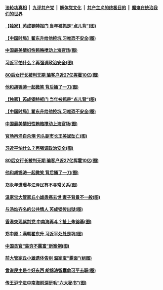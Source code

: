 ####  [法轮功真相](../../../../basic/blob/master/README.md?t=12140802) &nbsp;|&nbsp; [九评共产党](../../../../9ping.md/blob/master/README.md?t=12140802) &nbsp;|&nbsp; [解体党文化](../../../../jtdwh.md/blob/master/README.md?t=12140802)  &nbsp;|&nbsp; [共产主义的终极目的](../../../../gczydzjmd.md/blob/master/README.md?t=12140802) &nbsp;|&nbsp; [魔鬼在统治我们的世界](../../../../mgztzwmdsj.md/blob/master/README.md?t=12140802) 

#### [【独家】芮成钢特抠门 当年被抓是“点儿背”(图)](../pages/p2/955704.md?t=12140802) 

#### [【中国时局】翟东升给他挖坑 习唯恐不安全(图)](../pages/p2/955671.md?t=12140802) 

#### [中国最美情妇性贿赂搅动上海官场(图)](../pages/p2/955652.md?t=12140802) 

#### [习近平怕什么？再强调政治安全(图)](../pages/p2/955609.md?t=12140802) 

#### [80后女行长被判无期 骗客户近27亿挥霍10亿(图)](../pages/p2/955535.md?t=12140802) 

#### [他和胡锦涛一起微笑 背后捅了一刀(图)](../pages/p2/955506.md?t=12140802) 

#### [【独家】芮成钢特抠门 当年被抓是“点儿背”(图)](../pages/p2/955704.md?t=12140802) 

#### [【中国时局】翟东升给他挖坑 习唯恐不安全(图)](../pages/p2/955671.md?t=12140802) 

#### [中国最美情妇性贿赂搅动上海官场(图)](../pages/p2/955652.md?t=12140802) 

#### [官场再涌自杀潮 包头副市长王美斌坠亡(图)](../pages/p2/955647.md?t=12140802) 

#### [习近平怕什么？再强调政治安全(图)](../pages/p2/955609.md?t=12140802) 


#### [80后女行长被判无期 骗客户近27亿挥霍10亿(图)](../pages/p2/955535.md?t=12140802) 

#### [他和胡锦涛一起微笑 背后捅了一刀(图)](../pages/p2/955506.md?t=12140802) 

#### [郑永年遭曝与江泽民有不寻常关系(图)](../pages/p2/955487.md?t=12140802) 



#### [温家宝大管家丘小雄患癌去世 妻子背景不一般(图)](../pages/p2/955443.md?t=12140802) 

#### [与汤灿齐名的公共情人 芮成钢传出狱(图)](../pages/p2/955439.md?t=12140802) 

#### [香港突现紫荆党 中南海再斗？扯上朱镕基(图)](../pages/p2/955421.md?t=12140802) 

#### [郑中原：满朝翟东升 习近平处处是坑(图)](../pages/p2/955347.md?t=12140802) 

#### [中国贪官“装穷不露富”新案例(图)](../pages/p2/955350.md?t=12140802) 


#### [前大管家丘小雄遗体告别 温家宝“露面”(组图)](../pages/p2/955327.md?t=12140802) 

#### [曾说民主是个好东西 胡锦涛智囊俞可平去职(图)](../pages/p2/955294.md?t=12140802) 

#### [传王沪宁进中南海前深研毛“六大秘书”(图)](../pages/p2/955250.md?t=12140802) 

